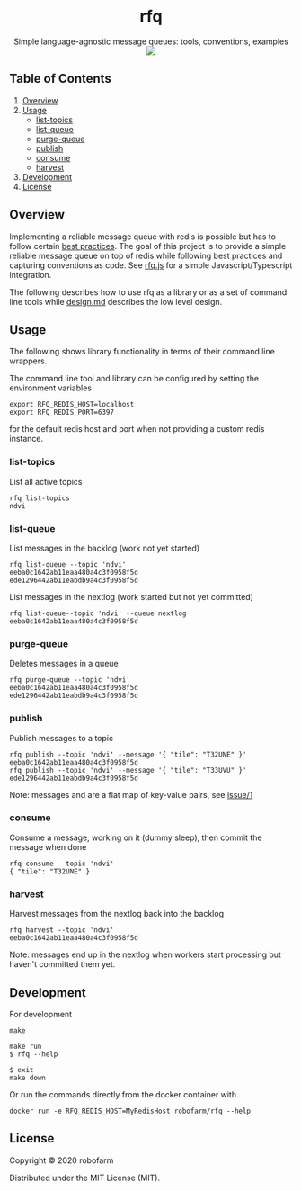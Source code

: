 <h1 align='center'>rfq</h1>

<p align=center>
  Simple language-agnostic message queues: tools, conventions, examples
  <img src="assets/rfq.png" />
</p>

## Table of Contents

1. [Overview](#overview)
2. [Usage](#usage)
    - [list-topics](#list-topics)
    - [list-queue](#list-queue)
    - [purge-queue](#purge-queue)
    - [publish](#publish)
    - [consume](#consume)
    - [harvest](#harvest)
3. [Development](#development)
4. [License](#license)


## Overview

Implementing a reliable message queue with redis is possible but has to follow certain [best practices](https://redis.io/commands/rpoplpush#pattern-reliable-queue).
The goal of this project is to provide a simple reliable message queue on top of redis while following best practices and capturing conventions as code.
See [rfq.js](https://github.com/robofarmio/rfq.js) for a simple Javascript/Typescript integration.

The following describes how to use rfq as a library or as a set of command line tools while [design.md](./design.md) describes the low level design.


## Usage

The following shows library functionality in terms of their command line wrappers.

The command line tool and library can be configured by setting the environment variables

    export RFQ_REDIS_HOST=localhost
    export RFQ_REDIS_PORT=6397

for the default redis host and port when not providing a custom redis instance.


### list-topics

List all active topics

    rfq list-topics
    ndvi


### list-queue

List messages in the backlog (work not yet started)

    rfq list-queue --topic 'ndvi'
    eeba0c1642ab11eaa480a4c3f0958f5d
    ede1296442ab11eabdb9a4c3f0958f5d

List messages in the nextlog (work started but not yet committed)

    rfq list-queue--topic 'ndvi' --queue nextlog
    eeba0c1642ab11eaa480a4c3f0958f5d


### purge-queue

Deletes messages in a queue

    rfq purge-queue --topic 'ndvi'
    eeba0c1642ab11eaa480a4c3f0958f5d
    ede1296442ab11eabdb9a4c3f0958f5d


### publish

Publish messages to a topic

    rfq publish --topic 'ndvi' --message '{ "tile": "T32UNE" }'
    eeba0c1642ab11eaa480a4c3f0958f5d
    rfq publish --topic 'ndvi' --message '{ "tile": "T33UVU" }'
    ede1296442ab11eabdb9a4c3f0958f5d

Note: messages and are a flat map of key-value pairs, see [issue/1](https://github.com/robofarmio/rfq/issues/1)


### consume

Consume a message, working on it (dummy sleep), then commit the message when done

    rfq consume --topic 'ndvi'
    { "tile": "T32UNE" }


### harvest

Harvest messages from the nextlog back into the backlog

    rfq harvest --topic 'ndvi'
    eeba0c1642ab11eaa480a4c3f0958f5d

Note: messages end up in the nextlog when workers start processing but haven't committed them yet.


## Development

For development

    make

    make run
    $ rfq --help

    $ exit
    make down

Or run the commands directly from the docker container with

    docker run -e RFQ_REDIS_HOST=MyRedisHost robofarm/rfq --help


## License

Copyright © 2020 robofarm

Distributed under the MIT License (MIT).

